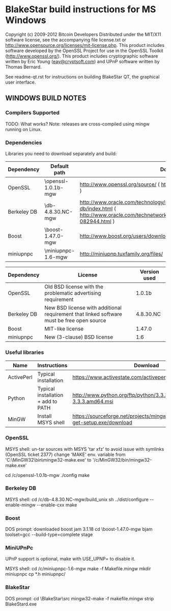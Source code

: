 # BlakeStar build instructions for MS Windows

Copyright (c) 2009-2012 Bitcoin Developers
Distributed under the MIT/X11 software license, see the accompanying
file license.txt or http://www.opensource.org/licenses/mit-license.php.
This product includes software developed by the OpenSSL Project for use in
the OpenSSL Toolkit (http://www.openssl.org/).  This product includes
cryptographic software written by Eric Young (eay@cryptsoft.com) and UPnP
software written by Thomas Bernard.


See readme-qt.rst for instructions on building BlakeStar QT, the
graphical user interface.

## WINDOWS BUILD NOTES


### Compilers Supported

TODO: What works?
Note: releases are cross-compiled using mingw running on Linux.


### Dependencies

Libraries you need to download separately and build:

Dependency|Default path|Download
----------|------------|--------
OpenSSL | \openssl-1.0.1b-mgw | http://www.openssl.org/source/  ( https://www.openssl.org/source/old/1.0.1/ )
Berkeley DB | \db-4.8.30.NC-mgw | http://www.oracle.com/technology/software/products/berkeley-db/index.html ( http://www.oracle.com/technetwork/database/berkeleydb/downloads/index-082944.html )
Boost | \boost-1.47.0-mgw | http://www.boost.org/users/download/
miniupnpc | \miniupnpc-1.6-mgw | http://miniupnp.tuxfamily.org/files/

Dependency|License|Version used
----------|-------|------------
OpenSSL | Old BSD license with the problematic advertising requirement | 1.0.1b
Berkeley DB | New BSD license with additional requirement that linked software must be free open source | 4.8.30.NC
Boost | MIT-like license | 1.47.0
miniupnpc | New (3-clause) BSD license | 1.6

### Useful libraries

Name | Instructions | Download
-----|--------------|---------
ActivePerl | Typical installation | https://www.activestate.com/activeperl/downloads
Python | Typical installation + add to PATH | http://www.python.org/ftp/python/3.3.3/python-3.3.3.amd64.msi
MinGW | Install MSYS shell | https://sourceforge.net/projects/mingw/files/Installer/mingw-get-setup.exe/download

### OpenSSL

MSYS shell:
un-tar sources with MSYS 'tar xfz' to avoid issue with symlinks (OpenSSL ticket 2377)
change 'MAKE' env. variable from 'C:\MinGW32\bin\mingw32-make.exe' to '/c/MinGW32/bin/mingw32-make.exe'

cd /c/openssl-1.0.1b-mgw
./config
make

### Berkeley DB

MSYS shell:
cd /c/db-4.8.30.NC-mgw/build_unix
sh ../dist/configure --enable-mingw --enable-cxx
make

### Boost

DOS prompt:
downloaded boost jam 3.1.18
cd \boost-1.47.0-mgw
bjam toolset=gcc --build-type=complete stage

### MiniUPnPc

UPnP support is optional, make with USE_UPNP= to disable it.

MSYS shell:
cd /c/miniupnpc-1.6-mgw
make -f Makefile.mingw
mkdir miniupnpc
cp *.h miniupnpc/

### BlakeStar

DOS prompt:
cd \BlakeStar\src
mingw32-make -f makefile.mingw
strip BlakeStard.exe
